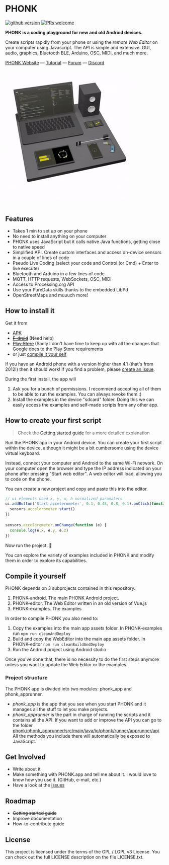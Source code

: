 # PHONK

[![github version](https://img.shields.io/github/license/victordiaz/phonk.svg)](https//github.com/victordiaz/phonk)
[![PRs welcome](https://img.shields.io/badge/PRs-welcome-ff69b4.svg)](https://github.com/victordiaz/phonk/issues)

**PHONK is a coding playground for new and old Android devices.**

Create scripts rapidly from your phone or using the *remote Web Editor* on your computer using Javascript. The API is simple and extensive. GUI, audio, graphics, Bluetooth BLE, Arduino, OSC, MIDI, and much more.

[PHONK Website](https://phonk.app) — [Tutorial](https://phonk.app/docs/1_step_installation) — [Forum](https://github.com/victordiaz/PHONK/discussions) — [Discord](https://discord.gg/DgtyBKgp)

# ![animation](./PHONK-android/images/phonk_animation_white_bg.gif)

## Features
- Takes 1 min to set up on your phone
- No need to install anything on your computer
- PHONK uses JavaScript but it calls native Java functions, getting close to native speed
- Simplified API. Create custom interfaces and access on-device sensors in a couple of lines of code
- Pseudo Live Coding (select your code and Control (or Cmd) + Enter to live execute)
- Bluetooth and Arduino in a few lines of code
- MQTT, HTTP requests, WebSockets, OSC, MIDI
- Access to Processing.org API
- Use your PureData skills thanks to the embedded LibPd
- OpenStreetMaps and muuuch more!

## How to install it
Get it from
- [APK](https://github.com/victordiaz/phonk/releases)
- ~~[F-droid](https://github.com/victordiaz/phonk/issues/6)~~ (Need help)
- ~~[Play Store](https://play.google.com/store/apps/details?id=io.phonk)~~ (Sadly I don't have time to keep up with all the changes that Google does to the Play Store requirements
- or just [compile it your self]()

If you have an Android phone with a version higher than 4.1 (that's from 2012!) then it should work! If you find a problem, please [create an issue](https://github.com/victordiaz/phonk/issues/new).

During the first install, the app will
1. Ask you for a bunch of permissions. I recommend accepting all of them to be able to run the examples. You can always revoke them :)
2. Install the examples in the device "sdcard" folder. Doing this we can easily access the examples and self-made scripts from any other app.

## How to create your first script
> Check the [Getting started guide](http://phonk.app/getstarted) for a more detailed explanation

Run the PHONK app in your Android device. You can create your first script within the device, although it might be a bit cumbersome using the device virtual keyboard.

Instead, connect your computer and Android to the same Wi-Fi network. On your computer open the browser and type the IP address indicated on your phone after pressing "Start web editor". A web editor will load, allowing you to code on the phone.

You can create a new project and copy and paste this into the editor.

``` js
// ui elements need x, y, w, h normalized paramaters
ui.addButton('Start accelerometer', 0.1, 0.45, 0.8, 0.1).onClick(function () {
  sensors.accelerometer.start()
})

sensors.accelerometer.onChange(function (e) {
  console.log(e.x, e.y, e.z)
})
```

Now run the project. :tada:

You can explore the variety of examples included in PHONK and modify them in order to explore its capabilities.


## Compile it yourself
PHONK depends on 3 subprojects contained in this repository.
1. PHONK-android. The main PHONK Android project.
2. PHONK-editor. The Web Editor written in an old version of Vue.js
3. PHONK-examples. The examples

In order to compile PHONK you also need to:
1. Copy the examples into the main app assets folder. In PHONK-examples run ```npm run cleanAndDeploy```
2. Build and copy the WebEditor into the main app assets folder. In PHONK-editor ```npm run cleanBuildAndDeploy```
3. Run the Android project using Android studio

Once you've done that, there is no necessity to do the first steps anymore unless you want to update the Web Editor or the examples.

### Project structure
The PHONK app is divided into two modules: phonk_app and phonk_apprunner.
- *phonk_app* is the app that you see when you start PHONK and it manages all the stuff to let you make projects.
- *phonk_apprunner* is the part in charge of running the scripts and it contains all the API. If you want to add or improve the API you can go to the folder [phonk/phonk_apprunner/src/main/java/io/phonk/runner/apprunner/api](https://github.com/victordiaz/phonk/tree/master/phonk_apprunner/src/main/java/io/phonk/runner/apprunner/api). All the methods you include there will automatically be exposed to JavaScript.

## Get Involved
- Write about it
- Make something with PHONK.app and tell me about it. I would love to know how you use it. (GitHub, e-mail, etc.)
- Have a look at the [issues](https://github.com/victordiaz/phonk/issues)

## Roadmap
- ~~Getting started guide~~
- Improve documentation
- How-to-contribute guide

## License
This project is licensed under the terms of the GPL / LGPL v3 License. You can check out the full LICENSE description on the file LICENSE.txt.
